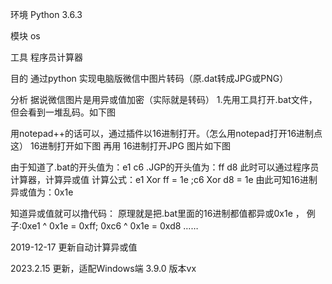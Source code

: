 环境
Python 3.6.3

模块
os

工具
程序员计算器

目的
通过python 实现电脑版微信中图片转码（原.dat转成JPG或PNG）


分析
据说微信图片是用异或值加密（实际就是转码）
1.先用工具打开.bat文件，但会看到一堆乱码。如下图

用notepad++的话可以，通过插件以16进制打开。（怎么用notepad打开16进制点这） 
16进制打开如下图
再用 16进制打开JPG 图片如下图

由于知道了.bat的开头值为：e1 c6 .JGP的开头值为：ff d8
此时可以通过程序员计算器，计算异或值
计算公式：e1 Xor ff = 1e ;c6 Xor d8 = 1e
由此可知16进制异或值为：0x1e

知道异或值就可以撸代码：
原理就是把.bat里面的16进制都值都异或0x1e ，
例子:0xe1 ^ 0x1e = 0xff; 0xc6 ^ 0x1e = 0xd8 ……

2019-12-17
更新自动计算异或值


2023.2.15
更新，适配Windows端 3.9.0 版本vx
